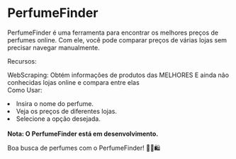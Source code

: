 
 <h1>PerfumeFinder</h1>
PerfumeFinder é uma ferramenta para encontrar os melhores preços de perfumes online. Com ele, você pode comparar preços de várias lojas sem precisar navegar manualmente.

Recursos:<br>

WebScraping: Obtém informações de produtos das MELHORES E ainda não conhecidas lojas online e compara entre elas<br>
Como Usar:

<li>Insira o nome do perfume.</li>
<li>Veja os preços de diferentes lojas.</li>
<li>Selecione a opção desejada.</li>
<br>
<b>Nota: O PerfumeFinder está em desenvolvimento.</b><br>

Boa busca de perfumes com o PerfumeFinder! 🌸👃🛍️
